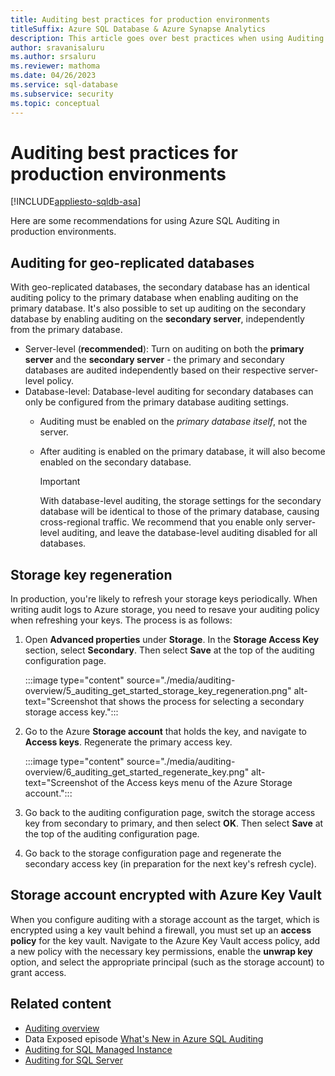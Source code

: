```yaml
---
title: Auditing best practices for production environments
titleSuffix: Azure SQL Database & Azure Synapse Analytics
description: This article goes over best practices when using Auditing in production environments for Azure SQL Database and Azure Synapse Analytics.
author: sravanisaluru
ms.author: srsaluru
ms.reviewer: mathoma
ms.date: 04/26/2023
ms.service: sql-database
ms.subservice: security
ms.topic: conceptual
---
```

# Auditing best practices for production environments

[!INCLUDE[appliesto-sqldb-asa](../includes/appliesto-sqldb-asa.md)]

Here are some recommendations for using Azure SQL Auditing in production environments.

## Auditing for geo-replicated databases

With geo-replicated databases, the secondary database has an identical auditing policy to the primary database when enabling auditing on the primary database. It's also possible to set up auditing on the secondary database by enabling auditing on the **secondary server**, independently from the primary database.

- Server-level (**recommended**): Turn on auditing on both the **primary server** and the **secondary server** - the primary and secondary databases are audited independently based on their respective server-level policy.
- Database-level: Database-level auditing for secondary databases can only be configured from the primary database auditing settings.
  - Auditing must be enabled on the *primary database itself*, not the server.
  - After auditing is enabled on the primary database, it will also become enabled on the secondary database.

    > [!IMPORTANT]  
    > With database-level auditing, the storage settings for the secondary database will be identical to those of the primary database, causing cross-regional traffic. We recommend that you enable only server-level auditing, and leave the database-level auditing disabled for all databases.

## Storage key regeneration

In production, you're likely to refresh your storage keys periodically. When writing audit logs to Azure storage, you need to resave your auditing policy when refreshing your keys. The process is as follows:

1. Open **Advanced properties** under **Storage**. In the **Storage Access Key** section, select **Secondary**. Then select **Save** at the top of the auditing configuration page.

   :::image type="content" source="./media/auditing-overview/5_auditing_get_started_storage_key_regeneration.png" alt-text="Screenshot that shows the process for selecting a secondary storage access key.":::

1. Go to the Azure **Storage account** that holds the key, and navigate to **Access keys**. Regenerate the primary access key.

   :::image type="content" source="./media/auditing-overview/6_auditing_get_started_regenerate_key.png" alt-text="Screenshot of the Access keys menu of the Azure Storage account.":::

1. Go back to the auditing configuration page, switch the storage access key from secondary to primary, and then select **OK**. Then select **Save** at the top of the auditing configuration page.
1. Go back to the storage configuration page and regenerate the secondary access key (in preparation for the next key's refresh cycle).

## Storage account encrypted with Azure Key Vault 

When you configure auditing with a storage account as the target, which is encrypted using a key vault behind a firewall, you must set up an **access policy** for the key vault. Navigate to the Azure Key Vault access policy, add a new policy with the necessary key permissions, enable the **unwrap key** option, and select the appropriate principal (such as the storage account) to grant access.

## Related content

- [Auditing overview](auditing-overview.md)
- Data Exposed episode [What's New in Azure SQL Auditing](/Shows/Data-Exposed/Whats-New-in-Azure-SQL-Auditing)
- [Auditing for SQL Managed Instance](../managed-instance/auditing-configure.md)
- [Auditing for SQL Server](/sql/relational-databases/security/auditing/sql-server-audit-database-engine)
